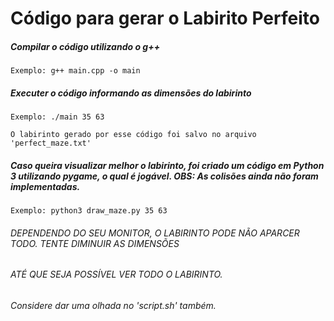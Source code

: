 # Código para gerar o Labirito Perfeito

##### Compilar o código utilizando o g++
    Exemplo: g++ main.cpp -o main

##### Executer o código informando as dimensões do labirinto
    Exemplo: ./main 35 63

    O labirinto gerado por esse código foi salvo no arquivo 'perfect_maze.txt'

##### Caso queira visualizar melhor o labirinto, foi criado um código em Python 3 utilizando pygame, o qual é jogável. OBS: As colisões ainda não foram implementadas.

    Exemplo: python3 draw_maze.py 35 63

###### DEPENDENDO DO SEU MONITOR, O LABIRINTO PODE NÃO APARCER TODO. TENTE DIMINUIR AS DIMENSÕES
###### ATÉ QUE SEJA POSSÍVEL VER TODO O LABIRINTO.

###### Considere dar uma olhada no 'script.sh' também.
